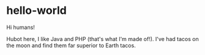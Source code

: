 # hello-world

Hi humans!

Hubot here, I like Java and PHP (that's what I'm made of!).
I've had tacos on the moon and find them far superior to Earth tacos.
